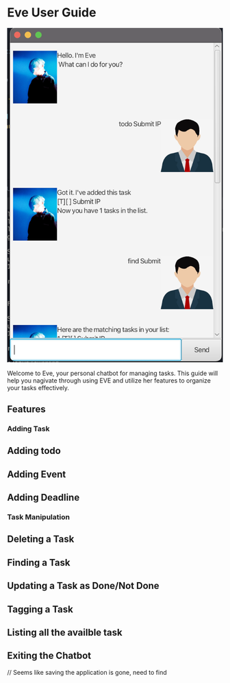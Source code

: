 # Eve User Guide

![Screenshot of the UI](docs/Ui.png)

Welcome to Eve, your personal chatbot for managing tasks. This guide will help you nagivate through using EVE and utilize her features to organize your tasks effectively.

## Features

### Adding Task

## Adding todo

## Adding Event

## Adding Deadline

### Task Manipulation

## Deleting a Task

## Finding a Task

## Updating a Task as Done/Not Done

## Tagging a Task

## Listing all the availble task

## Exiting the Chatbot


// Seems like saving the application is gone, need to find